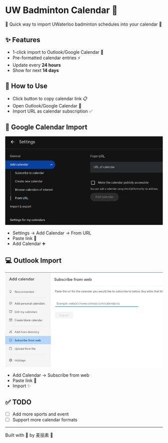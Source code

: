 # UW Badminton Calendar 🏸

🥳 Quick way to import UWaterloo badminton schedules into your calendar 📆

## ✨ Features
- 1-click import to Outlook/Google Calendar 🔄
- Pre-formatted calendar entries ⚡️
- Update every **24 hours**
- Show for next **14 days**

## 🚀 How to Use
- Click button to copy calendar link 📋
- Open Outlook/Google Calendar 📅
- Import URL as calendar subscription ✅

## 📲 Google Calendar Import
![Import to Google Calendar](img/google.png)
- Settings → Add Calendar → From URL
- Paste link 📍
- Add Calendar ➕

## 💻 Outlook Import
![Import to Outlook Calendar](img/outlook.png)
- Add Calendar → Subscribe from web
- Paste link 📍
- Import ✨

## :white_check_mark: TODO

- [ ] Add more sports and event
- [ ] Support more calendar formats

---
Built with 🏸 by 麦丽素 🦡
